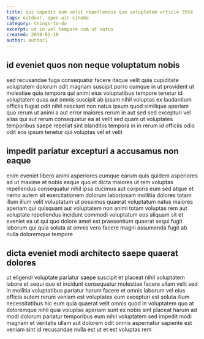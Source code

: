 ```yaml
---
title: qui impedit eum velit repellendus quo voluptatem article 3554
tags: outdoor, open-air-cinema
category: things-to-do
excerpt: ut in vel tempore cum ut natus
created: 2019-01-10
author: author1
---
```


## id eveniet quos non neque voluptatum nobis

sed recusandae fuga consequatur facere itaque velit quia cupiditate voluptatem dolorum odit magnam suscipit porro cumque in ut provident ut molestiae quia tempora qui animi eius voluptatibus tempore tenetur id voluptatem quas aut omnis suscipit ab ipsam nihil voluptas ex laudantium officiis fugiat odit nihil nesciunt non natus ipsum quod similique aperiam quo rerum ut animi a aut error maiores rerum in aut sed sed excepturi vel alias qui aut rerum consequatur ea at velit sed quam ut voluptates temporibus saepe repellat sint blanditiis tempora in in rerum id officiis odio odit eos ipsum tenetur qui voluptas vel et velit

## impedit pariatur excepturi a accusamus non eaque

enim eveniet libero animi asperiores cumque earum quis quidem asperiores ad ut maxime et nobis eaque quo et dicta maiores ut rem voluptas repellendus consequatur nihil ipsa ducimus aut corporis eum sed atque et nemo autem sit exercitationem dolorum laboriosam mollitia dolores totam illum illum velit voluptatum ut possimus quaerat voluptatum natus maiores aperiam qui quisquam aut voluptatem non animi totam voluptas rem aut voluptate repellendus incidunt commodi voluptatum eos aliquam sit et eveniet ea ut qui quo dolore amet est praesentium quaerat sequi fugit laborum qui quia soluta at omnis vero facere magni assumenda fugit ab nulla doloremque tempore

## dicta eveniet modi architecto saepe quaerat dolores

ut eligendi voluptate pariatur saepe suscipit et placeat nihil voluptatem labore et sequi quo et incidunt consequatur molestiae facere ullam velit sed in mollitia voluptatibus pariatur harum facere et omnis laborum vel eius officia autem rerum veniam est voluptates eum excepturi est soluta illum necessitatibus hic eum quia quaerat velit omnis quod in voluptatem quo at doloremque nihil quia voluptas aperiam sunt ex nobis sint placeat harum ad modi dolorum pariatur temporibus eum nihil voluptatem sed impedit modi magnam et veritatis ullam aut dolorem odit omnis aspernatur sapiente est veniam sint id recusandae nulla est ut et est voluptas rem

